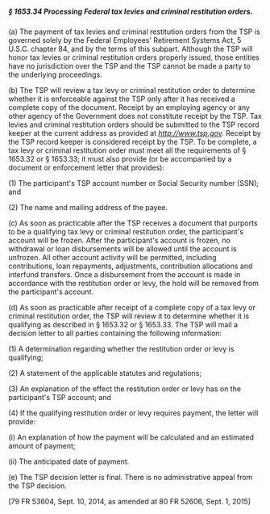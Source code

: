 ##### § 1653.34 Processing Federal tax levies and criminal restitution orders. #####

(a) The payment of tax levies and criminal restitution orders from the TSP is governed solely by the Federal Employees' Retirement Systems Act, 5 U.S.C. chapter 84, and by the terms of this subpart. Although the TSP will honor tax levies or criminal restitution orders properly issued, those entities have no jurisdiction over the TSP and the TSP cannot be made a party to the underlying proceedings.

(b) The TSP will review a tax levy or criminal restitution order to determine whether it is enforceable against the TSP only after it has received a complete copy of the document. Receipt by an employing agency or any other agency of the Government does not constitute receipt by the TSP. Tax levies and criminal restitution orders should be submitted to the TSP record keeper at the current address as provided at *http://www.tsp.gov.* Receipt by the TSP record keeper is considered receipt by the TSP. To be complete, a tax levy or criminal restitution order must meet all the requirements of § 1653.32 or § 1653.33; it must also provide (or be accompanied by a document or enforcement letter that provides):

(1) The participant's TSP account number or Social Security number (SSN); and

(2) The name and mailing address of the payee.

(c) As soon as practicable after the TSP receives a document that purports to be a qualifying tax levy or criminal restitution order, the participant's account will be frozen. After the participant's account is frozen, no withdrawal or loan disbursements will be allowed until the account is unfrozen. All other account activity will be permitted, including contributions, loan repayments, adjustments, contribution allocations and interfund transfers. Once a disbursement from the account is made in accordance with the restitution order or levy, the hold will be removed from the participant's account.

(d) As soon as practicable after receipt of a complete copy of a tax levy or criminal restitution order, the TSP will review it to determine whether it is qualifying as described in § 1653.32 or § 1653.33. The TSP will mail a decision letter to all parties containing the following information:

(1) A determination regarding whether the restitution order or levy is qualifying;

(2) A statement of the applicable statutes and regulations;

(3) An explanation of the effect the restitution order or levy has on the participant's TSP account; and

(4) If the qualifying restitution order or levy requires payment, the letter will provide:

(i) An explanation of how the payment will be calculated and an estimated amount of payment;

(ii) The anticipated date of payment.

(e) The TSP decision letter is final. There is no administrative appeal from the TSP decision.

[79 FR 53604, Sept. 10, 2014, as amended at 80 FR 52606, Sept. 1, 2015]
